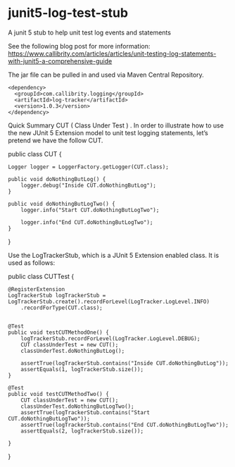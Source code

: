 # junit5-log-test-stub
A junit 5 stub to help unit test log events and statements 


See the following blog post for more information: https://www.callibrity.com/articles/articles/unit-testing-log-statements-with-junit5-a-comprehensive-guide

The jar file can be pulled in and used via Maven Central Repository.
```
<dependency>
  <groupId>com.callibrity.logging</groupId>
  <artifactId>log-tracker</artifactId>
  <version>1.0.3</version>
</dependency>
```

Quick Summary
CUT ( Class Under Test ) . 
In order to illustrate how to use the new JUnit 5 Extension model to unit test logging statements, let’s pretend we have the follow CUT.


public class CUT {

	Logger logger = LoggerFactory.getLogger(CUT.class);
	
	public void doNothingButLog() {
		logger.debug("Inside CUT.doNothingButLog");
	}
	
	public void doNothingButLogTwo() {
		logger.info("Start CUT.doNothingButLogTwo");

		logger.info("End CUT.doNothingButLogTwo");
	}
}


Use the LogTrackerStub, which is a JUnit 5 Extension enabled class.  It is used as follows:


public class CUTTest {

	@RegisterExtension
	LogTrackerStub logTrackerStub = LogTrackerStub.create().recordForLevel(LogTracker.LogLevel.INFO)
		.recordForType(CUT.class);
	

	@Test
	public void testCUTMethodOne() {
		logTrackerStub.recordForLevel(LogTracker.LogLevel.DEBUG);
		CUT classUnderTest = new CUT();
		classUnderTest.doNothingButLog();
		
		assertTrue(logTrackerStub.contains("Inside CUT.doNothingButLog"));
		assertEquals(1, logTrackerStub.size());
	}
	
	@Test
	public void testCUTMethodTwo() {
		CUT classUnderTest = new CUT();
		classUnderTest.doNothingButLogTwo();
		assertTrue(logTrackerStub.contains("Start CUT.doNothingButLogTwo"));
		assertTrue(logTrackerStub.contains("End CUT.doNothingButLogTwo"));
		assertEquals(2, logTrackerStub.size());

	}

}
